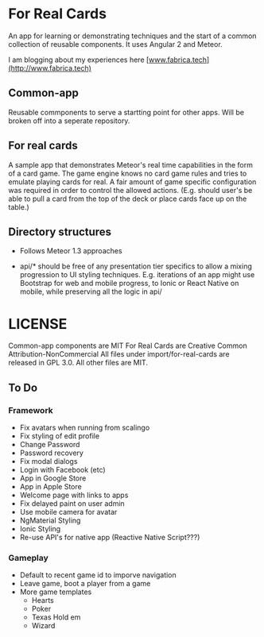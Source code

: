 # For Real Cards
An app for learning or demonstrating techniques and the start of a common collection of reusable components.  It uses Angular 2 and Meteor.

I am blogging about my experiences here [www.fabrica.tech](http://www.fabrica.tech)
 
## Common-app
Reusable commponents to serve a startting point for other apps.  Will be broken off into a seperate repository.

## For real cards
A sample app that demonstrates Meteor's real time capabilities in the form of a card game.  The game engine knows no card game rules and tries to emulate playing cards for real. 
 A fair amount of game specific configuration was required in order to control the allowed actions. (E.g. should user's be able to pull a card from the top of the deck or place cards 
 face up on the table.)
  
## Directory structures

* Follows Meteor 1.3 approaches

* api/* should be free of any presentation tier specifics to allow a mixing progression to UI styling techniques.  E.g. iterations of an app might use Bootstrap for 
web and mobile progress, to Ionic or React Native on mobile, while preserving all the logic in api/


# LICENSE

Common-app components are MIT
For Real Cards are Creative Common Attribution-NonCommercial
All files under import/for-real-cards are released in GPL 3.0.  All other files are MIT.

## To Do
### Framework
* Fix avatars when running from scalingo
* Fix styling of edit profile
* Change Password
* Password recovery
* Fix modal dialogs
* Login with Facebook (etc)
* App in Google Store
* App in Apple Store
* Welcome page with links to apps
* Fix delayed paint on user admin
* Use mobile camera for avatar
* NgMaterial Styling
* Ionic Styling
* Re-use API's for native app (Reactive Native Script???)

### Gameplay
* Default to recent game id to imporve navigation
* Leave game, boot a player from a game
* More game templates
  * Hearts
  * Poker
  * Texas Hold em
  * Wizard
 




 

